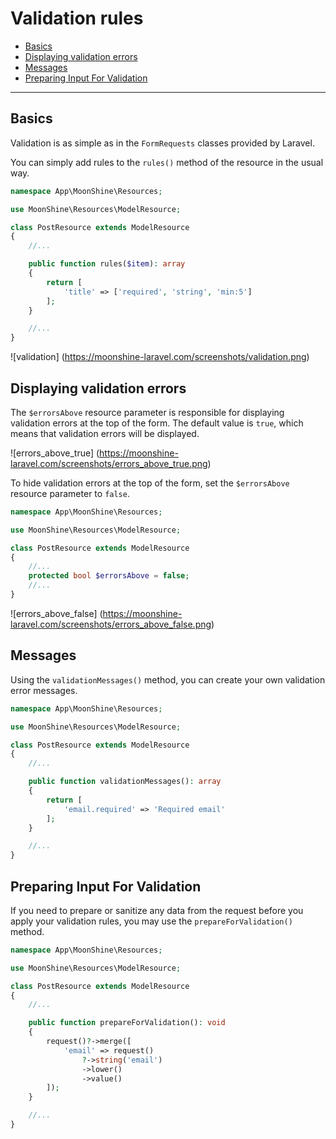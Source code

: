 # Validation rules

   - [Basics](#basics)
   - [Displaying validation errors](#errors)
   - [Messages](#messages)
   - [Preparing Input For Validation](#prepare)

---

<a name="basics"></a>
## Basics

Validation is as simple as in the `FormRequests` classes provided by Laravel.

You can simply add rules to the `rules()` method of the resource in the usual way.

```php
namespace App\MoonShine\Resources;

use MoonShine\Resources\ModelResource;

class PostResource extends ModelResource
{
    //...

    public function rules($item): array
    {
        return [
            'title' => ['required', 'string', 'min:5']
        ];
    }

    //...
}
```
![validation] (https://moonshine-laravel.com/screenshots/validation.png)

<a name="errors"></a>
## Displaying validation errors

The `$errorsAbove` resource parameter is responsible for displaying validation errors at the top of the form. The default value is `true`, which means that validation errors will be displayed.

![errors_above_true] (https://moonshine-laravel.com/screenshots/errors_above_true.png)

To hide validation errors at the top of the form, set the `$errorsAbove` resource parameter to `false`.

```php
namespace App\MoonShine\Resources;

use MoonShine\Resources\ModelResource;

class PostResource extends ModelResource
{
    //...
    protected bool $errorsAbove = false;
    //...
}
```

![errors_above_false] (https://moonshine-laravel.com/screenshots/errors_above_false.png)

<a name="messages"></a>
## Messages

Using the `validationMessages()` method, you can create your own validation error messages.

```php
namespace App\MoonShine\Resources;

use MoonShine\Resources\ModelResource;

class PostResource extends ModelResource
{
    //...

    public function validationMessages(): array
    {
        return [
            'email.required' => 'Required email'
        ];
    }

    //...
}
```

<a name="prepare"></a>
## Preparing Input For Validation

If you need to prepare or sanitize any data from the request before you apply your validation rules, you may use the `prepareForValidation()` method.

```php
namespace App\MoonShine\Resources;

use MoonShine\Resources\ModelResource;

class PostResource extends ModelResource
{
    //...

    public function prepareForValidation(): void
    {
        request()?->merge([
            'email' => request()
                ?->string('email')
                ->lower()
                ->value()
        ]);
    }

    //...
}
```
